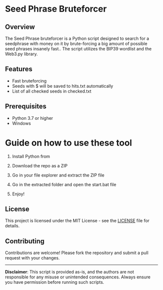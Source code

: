 # Seed Phrase Bruteforcer  
  
## Overview
 
The Seed Phrase bruteforcer is a Python script designed to search for a seedphrase with money on it by brute-forcing a big amount of possible seed phrases insanely fast.. The script utilizes the BIP39 wordlist and the Web3.py library.   
 
## Features   
 
- Fast bruteforcing  
- Seeds with $ will be saved to hits.txt automatically 
- List of all checked seeds in checked.txt   

## Prerequisites
  
- Python 3.7 or higher      
- Windows 
  
# Guide on how to use these tool  
      
1. Install Python from   
  
2. Download the repo as a ZIP  
   
3. Go in your file explorer and extract the ZIP file  
  
4. Go in the extracted folder and open the start.bat file 
 
5. Enjoy!  
  
## License   
  
This project is licensed under the MIT License - see the [LICENSE](LICENSE) file for details.  
 
## Contributing   

Contributions are welcome! Please fork the repository and submit a pull request with your changes.
   
--- 

**Disclaimer**: This script is provided as-is, and the authors are not responsible for any misuse or unintended consequences. Always ensure you have permission before running such scripts. 